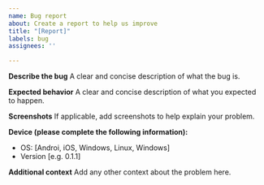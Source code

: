 ```yaml
---
name: Bug report
about: Create a report to help us improve
title: "[Report]"
labels: bug
assignees: ''

---
```


**Describe the bug**
A clear and concise description of what the bug is.

**Expected behavior**
A clear and concise description of what you expected to happen.

**Screenshots**
If applicable, add screenshots to help explain your problem.

**Device (please complete the following information):**
 - OS: [Androi, iOS, Windows, Linux, Windows]
 - Version [e.g. 0.1.1]

**Additional context**
Add any other context about the problem here.
